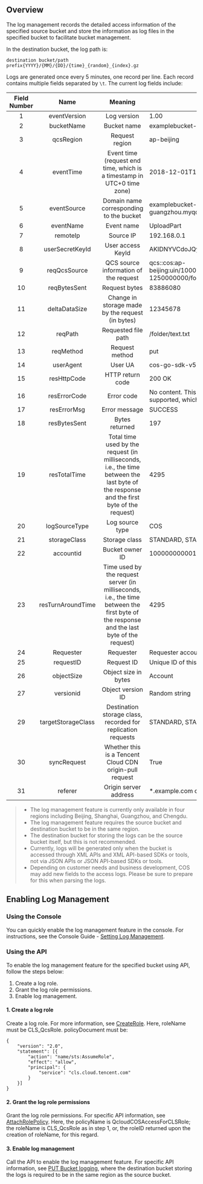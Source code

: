 ## Overview
The log management records the detailed access information of the specified source bucket and store the information as log files in the specified bucket to facilitate bucket management.

In the destination bucket, the log path is:

```shell
destination bucket/path prefix{YYYY}/{MM}/{DD}/{time}_{random}_{index}.gz
```

Logs are generated once every 5 minutes, one record per line. Each record contains multiple fields separated by `\t`. The current log fields include:

| Field Number | Name | Meaning | Example |
| :--------: | :---------------: | :-----------------------: | ----------------------------------------------------------------------------- |
| 1 | eventVersion | Log version | 1.00 |
| 2 | bucketName | Bucket name | examplebucket-1250000000 |
| 3 | qcsRegion | Request region | ap-beijing |
| 4 | eventTime | Event time (request end time, which is a timestamp in UTC+0 time zone) | 2018-12-01T11:02:33Z |
| 5 | eventSource | Domain name corresponding to the bucket | examplebucket-1250000000.cos.ap-guangzhou.myqcloud.com |
| 6 | eventName | Event name | UploadPart |
| 7 | remoteIp | Source IP | 192.168.0.1 |
| 8 | userSecretKeyId | User access KeyId | AKIDNYVCdoJQyGJ5brTf |
| 9 | reqQcsSource | QCS source information of the request | qcs::cos:ap-beijing:uin/100000000001:examplebucket-1250000000/folder/text.txt |
| 10 | reqBytesSent | Request bytes | 83886080 |
| 11 | deltaDataSize | Change in storage made by the request (in bytes) | 12345678 |
| 12 | reqPath | Requested file path | /folder/text.txt |
| 13 | reqMethod | Request method | put |
| 14 | userAgent | User UA | cos-go-sdk-v5.2.9 |
| 15 | resHttpCode | HTTP return code | 200 OK |
| 16 | resErrorCode | Error code | No content. This field is currently not supported, which is recorded as '-' |
| 17 | resErrorMsg | Error message | SUCCESS |
| 18 | resBytesSent | Bytes returned | 197 |
| 19 | resTotalTime | Total time used by the request (in milliseconds, i.e., the time between the last byte of the response and the first byte of the request) | 4295 |
| 20 | logSourceType | Log source type | COS |
| 21 | storageClass | Storage class | STANDARD, STANDARD_IA, ARCHIVE |
| 22 | accountid | Bucket owner ID | 100000000001 |
| 23 | resTurnAroundTime | Time used by the request server (in milliseconds, i.e., the time between the first byte of the response and the last byte of the request) | 4295 |
| 24 | Requester | Requester | Requester account nickname |
| 25 | requestID | Request ID | Unique ID of this request |
| 26 | objectSize | Object size in bytes | Account |
| 27 | versionid | Object version ID | Random string |
| 29 | targetStorageClass | Destination storage class, recorded for replication requests | STANDARD, STANDARD_IA, ARCHIVE |
| 30 | syncRequest | Whether this is a Tencent Cloud CDN origin-pull request | True |
| 31 | referer | Origin server address | \*.example.com or 111.111.111.1 |

>- The log management feature is currently only available in four regions including Beijing, Shanghai, Guangzhou, and Chengdu.
> - The log management feature requires the source bucket and destination bucket to be in the same region.
> - The destination bucket for storing the logs can be the source bucket itself, but this is not recommended.
> - Currently, logs will be generated only when the bucket is accessed through XML APIs and XML API-based SDKs or tools, not via JSON APIs or JSON API-based SDKs or tools.
> - Depending on customer needs and business development, COS may add new fields to the access logs. Please be sure to prepare for this when parsing the logs.

## Enabling Log Management
### Using the Console
You can quickly enable the log management feature in the console. For instructions, see the Console Guide - [Setting Log Management](https://intl.cloud.tencent.com/document/product/436/17040).

### Using the API 
To enable the log management feature for the specified bucket using API, follow the steps below:
1. Create a log role.
2. Grant the log role permissions.
3. Enable log management.

#### 1. Create a log role
Create a log role. For more information, see [CreateRole](https://intl.cloud.tencent.com/document/product/598/13886).
Here, roleName must be CLS_QcsRole.
policyDocument must be:

```
{
	"version": "2.0",
	"statement": [{
		"action": "name/sts:AssumeRole",
		"effect": "allow",
		"principal": {
			"service": "cls.cloud.tencent.com"
		}
	}]
}
```
#### 2. Grant the log role permissions
Grant the log role permissions. For specific API information, see [AttachRolePolicy](https://intl.cloud.tencent.com/document/product/598/13889).
Here, the policyName is QcloudCOSAccessForCLSRole; the roleName is CLS_QcsRole as in step 1, or, the roleID returned upon the creation of roleName, for this regard.   

#### 3. Enable log management
Call the API to enable the log management feature. For specific API information, see [PUT Bucket logging](https://intl.cloud.tencent.com/document/product/436/31483), where the destination bucket storing the logs is required to be in the same region as the source bucket.


